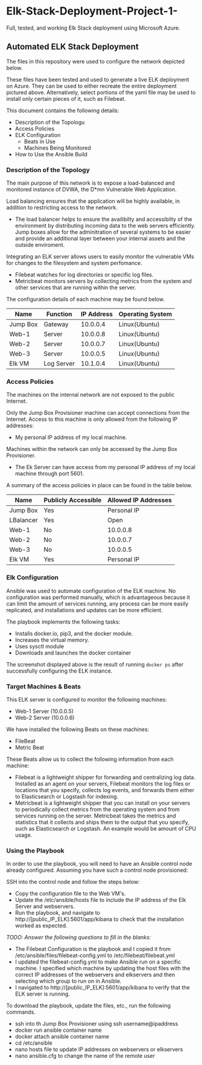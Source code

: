 # Elk-Stack-Deployment-Project-1-
Full, tested, and working Elk Stack deployment using Microsoft Azure. 

## Automated ELK Stack Deployment

The files in this repository were used to configure the network depicted below.

These files have been tested and used to generate a live ELK deployment on Azure. They can be used to either recreate the entire deployment pictured above. Alternatively, select portions of the yaml file may be used to install only certain pieces of it, such as Filebeat.

This document contains the following details:
- Description of the Topologu
- Access Policies
- ELK Configuration
  - Beats in Use
  - Machines Being Monitored
- How to Use the Ansible Build


### Description of the Topology

The main purpose of this network is to expose a load-balanced and monitored instance of DVWA, the D*mn Vulnerable Web Application.

Load balancing ensures that the application will be highly available, in addition to restricting access to the network.
- The load balancer helps to ensure the availibilty and accessibilty of the environment by distributing incoming data to the web servers efficiently. Jump boxes allow for the adminitration of several systems to be easier and provide an additional layer between your internal assets and the outside enviroment. 

Integrating an ELK server allows users to easily monitor the vulnerable VMs for changes to the filesystem and system perfomance.
- Filebeat watches for log directories or specific log files. 
- Metricbeat monitors servers by collecting metrics from the system and other services that are running within the server.

The configuration details of each machine may be found below.

| Name     | Function | IP Address | Operating System |
|----------|----------|------------|------------------|
| Jump Box | Gateway   | 10.0.0.4  | Linux(Ubuntu)    |
| Web-1    | Server    | 10.0.0.8  | Linux(Ubuntu)    |
| Web-2    | Server    | 10.0.0.7  | Linux(Ubuntu)    |
| Web-3    | Server    | 10.0.0.5  | Linux(Ubuntu)    |
| Elk VM   | Log Server| 10.1.0.4  | Linux(Ubuntu)    |

### Access Policies

The machines on the internal network are not exposed to the public Internet. 

Only the Jump Box Provisioner machine can accept connections from the Internet. Access to this machine is only allowed from the following IP addresses:
- My personal IP address of my local machine.  

Machines within the network can only be accessed by the Jump Box Provisioner.
- The Ek Server can have access from my personal IP address of my local machine through port 5601. 

A summary of the access policies in place can be found in the table below.

| Name     | Publicly Accessible | Allowed IP Addresses |
|----------|---------------------|----------------------|
| Jump Box |        Yes          |      Personal IP     |
| LBalancer|        Yes          |      Open            |
| Web-1    |         No          |      10.0.0.8        |
| Web-2    |         No          |      10.0.0.7        |
| Web-3    |         No          |      10.0.0.5        |
| Elk VM   |        Yes          |      Personal IP     |

### Elk Configuration

Ansible was used to automate configuration of the ELK machine. No configuration was performed manually, which is advantageous because it can limit the amount of services running, any process can be more easily replicated, and installations and updates can be more efficient. 

The playbook implements the following tasks:
- Installs docker.io, pip3, and the docker module. 
- Increases the virtual memory. 
- Uses sysctl module 
- Downloads and launches the docker container 

The screenshot displayed above is the result of running `docker ps` after successfully configuring the ELK instance.


### Target Machines & Beats
This ELK server is configured to monitor the following machines:
- Web-1 Server (10.0.0.5)
- Web-2 Server (10.0.0.6)

We have installed the following Beats on these machines:
- FileBeat
- Metric Beat

These Beats allow us to collect the following information from each machine:
- Filebeat is a lightweight shipper for forwarding and centralizing log data. Installed as an agent on your servers, Filebeat monitors the log files or locations that you specify, collects log events, and forwards them either to Elasticsearch or Logstash for indexing. 
- Metricbeat is a lightweight shipper that you can install on your servers to periodically collect metrics from the operating system and from services running on the server. Metricbeat takes the metrics and statistics that it collects and ships them to the output that you specify, such as Elasticsearch or Logstash. An example would be amount of CPU usage. 

### Using the Playbook
In order to use the playbook, you will need to have an Ansible control node already configured. Assuming you have such a control node provisioned: 

SSH into the control node and follow the steps below:
- Copy the configuration file to the Web VM's.
- Update the /etc/ansible/hosts file to include the IP address of the Elk Server and webservers.
- Run the playbook, and navigate to http://[public_IP_ELK]:5601/app/kibana to check that the installation worked as expected.

_TODO: Answer the following questions to fill in the blanks:_
- The Filebeat Configuration is the playbook and I copied it from /etc/ansible/files/filebeat-config.yml to /etc/filebeat/filebeat.yml
- I updated the filebeat-config.yml to make Ansible run on a specific machine. I specified which machine by updating the host files with the correct IP addresses of the webservers and elkservers and then selecting which group to run on in Ansible. 
- I navigated to http://[public_IP_ELK]:5601/app/kibana to verify that the ELK server is running. 

To download the playbook, update the files, etc., run the following commands. 
- ssh into th Jump Box Provisioner using ssh username@ipaddress 
- docker run ansible container name 
- docker attach ansible container name 
- cd /etc/ansible 
- nano hosts file to update IP addresses on webservers or elkservers 
- nano ansible.cfg to change the name of the remote user
